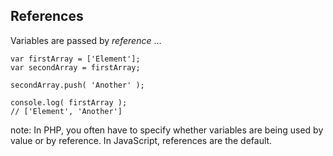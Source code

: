 ##  References

Variables are passed by _reference_ ...

<pre><code lang="php">var firstArray = ['Element'];
var secondArray = firstArray;

secondArray.push( 'Another' );

console.log( firstArray );
// ['Element', 'Another']</code></pre>

note:
    In PHP, you often have to specify whether variables are being used by value or by reference. In JavaScript, references are the default.
